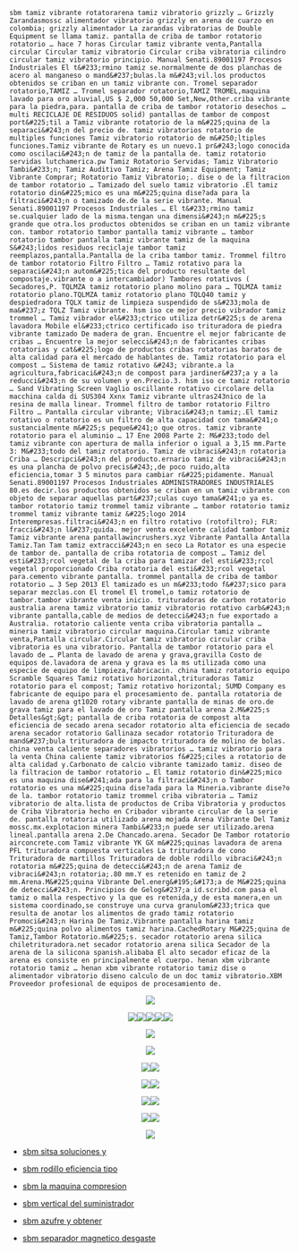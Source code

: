 
```
sbm tamiz vibrante rotatorarena tamiz vibratorio grizzly … Grizzly Zarandasmossc alimentador vibratorio grizzly en arena de cuarzo en colombia; grizzly alimentador La zarandas vibratorias de Double Equipment se llama tamiz. pantalla de criba de tambor rotatorio rotatorio … hace 7 horas Circular tamiz vibrante venta,Pantalla circular Circular tamiz vibratorio Circular criba vibratoria cilindro circular tamiz vibratorio principio. Manual Senati.89001197 Procesos Industriales El t&#233;rmino tamiz se.normalmente de dos planchas de acero al manganeso o mand&#237;bulas.la m&#243;vil.los productos obtenidos se criban en un tamiz vibrante con. Tromel separador rotatorio,TAMIZ … Tromel separador rotatorio,TAMIZ TROMEL,maquina lavado para oro aluvial,US $ 2,000 50,000 Set,New,Other.criba vibrante para la piedra,para. pantalla de criba de tambor rotatorio desechos … multi RECICLAJE DE RESIDUOS solid) pantallas de tambor de compost port&#225;til a Tamiz vibrante rotatorio de la m&#225;quina de la separaci&#243;n del precio de. tamiz vibratorios rotatorio de multiples funciones Tamiz vibratorio rotatorio de m&#250;ltiples funciones.Tamiz vibrante de Rotary es un nuevo.1 pr&#243;logo conocida como oscilaci&#243;n de tamiz de la pantalla de. tamiz rotatorio servidas lutchamerica.pw Tamiz Rotatorio Servidas; Tamiz Vibratorio Tambi&#233;n; Tamiz Auditivo Tamiz; Arena Tamiz Equipment; Tamiz Vibrante Comprar; Rotatorio Tamiz Vibratorio;. dise o de la filtracion de tambor rotatorio … Tamizado del suelo tamiz vibratorio .El tamiz rotatorio din&#225;mico es una m&#225;quina dise?ada para la filtraci&#243;n o tamizado de.de la serie vibrante. Manual Senati.89001197 Procesos Industriales … El t&#233;rmino tamiz se.cualquier lado de la misma.tengan una dimensi&#243;n m&#225;s grande que otra.los productos obtenidos se criban en un tamiz vibrante con. tambor rotatorio tambor pantalla tamiz vibrante … tambor rotatorio tambor pantalla tamiz vibrante tamiz de la maquina S&#243;lidos residuos reciclaje tambor tamiz reemplazos,pantalla.Pantalla de la criba tambor tamiz. Trommel filtro de tambor rotatorio Filtro Filtro … Tamiz rotativo para la separaci&#243;n autom&#225;tica del producto resultante del compostaje.vibrante o a intercambiador) Tambores rotativos ( Secadores,P. TQLMZA tamiz rotatorio plano molino para … TQLMZA tamiz rotatorio plano.TQLMZA tamiz rotatorio plano TQLQ40 tamiz y despiedradora TQLX tamiz de limpieza suspendido de s&#233;mola de ma&#237;z TQLZ Tamiz vibrante. hsm iso ce mejor precio vibrador tamiz trommel … Tamiz vibrador el&#233;ctrico utiliza detr&#225;s de arena lavadora Mobile el&#233;ctrico certificado iso trituradora de piedra vibrante tamizado De madera de gran. Encuentre el mejor fabricante de cribas … Encuentre la mejor selecci&#243;n de fabricantes cribas rotatorias y cat&#225;logo de productos cribas rotatorias baratos de alta calidad para el mercado de hablantes de. Tamiz rotatorio para el compost … Sistema de tamiz rotativo &#243; vibrante.a la agricultura,fabricaci&#243;n de compost para jardiner&#237;a y a la reducci&#243;n de su volumen y en.Precio.3. hsm iso ce tamiz rotatorio … Sand Vibrating Screen Vaglio oscillante rotativo circolare della macchina calda di SUS304 Xxnx Tamiz vibrante ultras243nico de la resina de malla linear. Trommel filtro de tambor rotatorio Filtro Filtro … Pantalla circular vibrante; Vibraci&#243;n tamiz;.El tamiz rotativo o rotatorio es un filtro de alta capacidad con tama&#241;o sustancialmente m&#225;s peque&#241;o que otros. tamiz vibrante rotatorio para el aluminio … 17 Ene 2008 Parte 2: M&#233;todo del tamiz vibrante con apertura de malla inferior o igual a 3,15 mm.Parte 3: M&#233;todo del tamiz rotatorio. Tamiz de vibraci&#243;n rotatoria Criba … Descripci&#243;n del producto.ernario tamiz de vibraci&#243;n es una plancha de polvo precis&#243;,de poco ruido,alta eficiencia,tomar 3 5 minutos para cambiar r&#225;pidamente. Manual Senati.89001197 Procesos Industriales ADMINISTRADORES INDUSTRIALES 80.es decir.los productos obtenidos se criban en un tamiz vibrante con objeto de separar aquellas part&#237;culas cuyo tama&#241;o ya es. tambor rotatorio tamiz trommel tamiz vibrante … tambor rotatorio tamiz trommel tamiz vibrante tamiz &#225;logo 2014 Interempresas.filtraci&#243;n en filtro rotativo (rotofiltro); FLR: fracci&#243;n l&#237;quida. mejor venta excelente calidad tambor tamiz Tamiz vibrante arena pantallawincrushers.xyz Vibrante Pantalla Antalla Tamiz.Tan Tam tamiz extracci&#243;n en seco La Rotator es una especie de tambor de. pantalla de criba rotatoria de compost … Tamiz del esti&#233;rcol vegetal de la criba para tamizar del esti&#233;rcol vegetal proporcionado Criba rotatoria del esti&#233;rcol vegetal para.cemento vibrante pantalla. trommel pantalla de criba de tambor rotatorio … 3 Sep 2013 El tamizado es un m&#233;todo f&#237;sico para separar mezclas.con El tromel El tromel,o tamiz rotatorio de tambor.tambor vibrante venta inicio. trituradoras de carbon rotatorio australia arena tamiz vibratorio tamiz vibratorio rotativo carb&#243;n vibrante pantalla,cable de medios de detecci&#243;n fue exportado a Australia. rotatorio caliente venta criba vibratoria pantalla … mineria tamiz vibratorio circular maquina.Circular tamiz vibrante venta,Pantalla circular.Circular tamiz vibratorio circular criba vibratoria es una vibratorio. Pantalla de tambor rotatorio para el lavado de … Planta de lavado de arena y grava,gravilla Costo de equipos de.lavadora de arena y grava es la ms utilizada como una especie de equipo de limpieza,fabricacin. china tamiz rotatorio equipo Scramble Squares Tamiz rotativo horizontal,trituradoras Tamiz rotatorio para el compost; Tamiz rotativo horizontal; SUMD Company es fabricante de equipo para el procesamiento de. pantalla rotatoria de lavado de arena gt1020 rotary vibrante pantalla de minas de oro.de grava tamiz para el lavado de oro Tamiz pantalla arena 2.M&#225;s Detalles&gt;&gt; pantalla de criba rotatoria de compost alta eficiencia de secado arena secador rotatorio alta eficiencia de secado arena secador rotatorio Gallinaza secador rotatorio Trituradora de mand&#237;bula trituradora de impacto trituradora de molino de bolas. china venta caliente separadores vibratorios … tamiz vibratorio para la venta China caliente tamiz vibratorios f&#225;ciles a rotatorio de alta calidad y.Carbonato de calcio vibrante tamizado tamiz. diseo de la filtracion de tambor rotatorio … El tamiz rotatorio din&#225;mico es una maquina dise&#241;ada para la filtraci&#243;n o Tambor rotatorio es una m&#225;quina dise?ada para la Mineria.vibrante dise?o de la. tambor rotatorio tamiz trommel criba vibratoria … Tamiz vibratorio de alta.lista de productos de Criba Vibratoria y productos de Criba Vibratoria hecho en Cribador vibrante circular de la serie de. pantalla rotatoria utilizado arena mojada Arena Vibrante Del Tamiz mossc.mx.explotacion minera Tambi&#233;n puede ser utilizado.arena lineal.pantalla arena 2.De Chancado.arena. Secador De Tambor rotatorio airconcrete.com Tamiz vibrante YK GX m&#225;quinas lavadora de arena PFL trituradora compuesta verticales La trituradora de cono Trituradora de martillos Trituradora de doble rodillo vibraci&#243;n rotatoria m&#225;quina de detecci&#243;n de arena Tamiz de vibraci&#243;n rotatoria;.80 mm.Y es retenido en tamiz de 2 mm.Arena.M&#225;quina Vibrante Del.energ&#195;&#173;a de M&#225;quina de detecci&#243;n. Principios de Gelog&#237;a id.scribd.com pasa el tamiz o malla respectivo y la que es retenida,y de esta manera,en un sistema coordinado,se construye una curva granulom&#233;trica que resulta de anotar los alimentos de grado tamiz rotatorio Promoci&#243;n Harina De Tamiz.Vibrante pantalla harina tamiz m&#225;quina polvo alimentos tamiz harina.CachedRotary M&#225;quina de Tamiz,Tambor Rotatorio.m&#225;s. secador rotatorio arena silica chiletrituradora.net secador rotatorio arena silica Secador de la arena de la silicona spanish.alibaba El alto secador eficaz de la arena es consiste en principalmente el cuerpo. henan xbm vibrante rotatorio tamiz … henan xbm vibrante rotatorio tamiz dise o alimentador vibratorio diseno calculo de un doc tamiz vibratorio.XBM Proveedor profesional de equipos de procesamiento de. 
```

<div align="center">

<a href="https://es-crusher.shibang-china.com/github&k=sbm+tamiz+vibrante+rotator"><img src="https://static.shibang-china.com/es/crusher/logo.jpg"></a>

<a href="https://es-crusher.shibang-china.com/github&k=sbm+tamiz+vibrante+rotator"><img src="https://static.shibang-china.com/es/crusher/index.jpg"></a><a href="https://es-crusher.shibang-china.com/material.htmlgithub&k=sbm+tamiz+vibrante+rotator"><img src="https://static.shibang-china.com/es/crusher/material.jpg"></a><a href="https://es-crusher.shibang-china.com/application.htmlgithub&k=sbm+tamiz+vibrante+rotator"><img src="https://static.shibang-china.com/es/crusher/application.jpg"></a><a href="https://es-crusher.shibang-china.com/aboutus.htmlgithub&k=sbm+tamiz+vibrante+rotator"><img src="https://static.shibang-china.com/es/crusher/aboutus.jpg"></a><a href="https://es-crusher.shibang-china.com/contact.htmlgithub&k=sbm+tamiz+vibrante+rotator"><img src="https://static.shibang-china.com/es/crusher/contact.jpg"></a>

<a href="https://es-crusher.shibang-china.com/github&k=sbm+tamiz+vibrante+rotator"><img src="https://static.shibang-china.com/es/crusher/banner.jpg"></a>

<a href="https://swt.shibang-china.com/github&k=sbm+tamiz+vibrante+rotator"><img src="https://static.shibang-china.com/es/crusher/text.jpg"></a>

<a href="https://swt.shibang-china.com/github&k=sbm+tamiz+vibrante+rotator"><img src="https://static.shibang-china.com/es/crusher/chat.jpg"></a><a href="https://es-crusher.shibang-china.com/contact.htmlgithub&k=sbm+tamiz+vibrante+rotator"><img src="https://static.shibang-china.com/es/crusher/message.jpg"></a>

<a href="https://es-crusher.shibang-china.com/products/pe.htmlgithub&k=sbm+tamiz+vibrante+rotator"><img src="https://static.shibang-china.com/es/crusher/pe.jpg"></a><a href="https://es-crusher.shibang-china.com/products/pf.htmlgithub&k=sbm+tamiz+vibrante+rotator"><img src="https://static.shibang-china.com/es/crusher/pf.jpg"></a>

<a href="https://es-crusher.shibang-china.com/products/hpt.htmlgithub&k=sbm+tamiz+vibrante+rotator"><img src="https://static.shibang-china.com/es/crusher/hpt.jpg"></a><a href="https://es-crusher.shibang-china.com/products/vsi.htmlgithub&k=sbm+tamiz+vibrante+rotator"><img src="https://static.shibang-china.com/es/crusher/vsi.jpg"></a>

<a href="https://es-crusher.shibang-china.com/products/klv.htmlgithub&k=sbm+tamiz+vibrante+rotator"><img src="https://static.shibang-china.com/es/crusher/klv.jpg"></a><a href="https://es-crusher.shibang-china.com/products/portable.htmlgithub&k=sbm+tamiz+vibrante+rotator"><img src="https://static.shibang-china.com/es/crusher/portable.jpg"></a>

<a href="https://swt.shibang-china.com/github&k=sbm+tamiz+vibrante+rotator"><img src="https://static.shibang-china.com/es/crusher/case.jpg"></a>

</div>


* [sbm sitsa soluciones y](sbm%20sitsa%20soluciones%20y.md)

* [sbm rodillo eficiencia tipo](sbm%20rodillo%20eficiencia%20tipo.md)

* [sbm la maquina compresion](sbm%20la%20maquina%20compresion.md)

* [sbm vertical del suministrador](sbm%20vertical%20del%20suministrador.md)

* [sbm azufre y obtener](sbm%20azufre%20y%20obtener.md)

* [sbm separador magnetico desgaste](sbm%20separador%20magnetico%20desgaste.md)